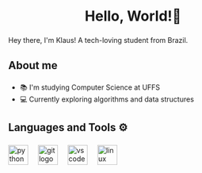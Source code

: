 <h1 align="center">Hello, World!👋</h1>

###

<p align="left">Hey there, I'm Klaus! A tech-loving student from Brazil.</p>

###

<h2 align="left">About me</h2>

###

<p align="left">
    <ul>
        <li>📚 I'm studying Computer Science at UFFS</li>
        <li>💻 Currently exploring algorithms and data structures</li>
    </ul>
</p>

###

<h2 align="left">Languages and Tools ⚙️</h2>

###

<div align="left">
  <img src="https://cdn.jsdelivr.net/gh/devicons/devicon/icons/python/python-original.svg" height="40" alt="python logo"  />
  <img width="12" />
  <img src="https://cdn.jsdelivr.net/gh/devicons/devicon/icons/git/git-original.svg" height="40" alt="git logo"  />
  <img width="12" />
  <img src="https://cdn.jsdelivr.net/gh/devicons/devicon/icons/vscode/vscode-original.svg" height="40" alt="vscode logo"  />
  <img width="12" />
  <img src="https://cdn.jsdelivr.net/gh/devicons/devicon/icons/linux/linux-original.svg" height="40" alt="linux logo"  />
</div>

###
